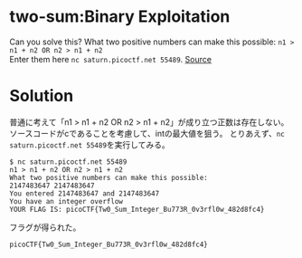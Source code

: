 # two-sum:Binary Exploitation

Can you solve this? What two positive numbers can make this possible: `n1 > n1 + n2 OR n2 > n1 + n2`\
Enter them here `nc saturn.picoctf.net 55489`. [Source]()

# Solution

普通に考えて「n1 > n1 + n2 OR n2 > n1 + n2」が成り立つ正数は存在しない。ソースコードがcであることを考慮して、intの最大値を狙う。
とりあえず、`nc saturn.picoctf.net 55489`を実行してみる。
```
$ nc saturn.picoctf.net 55489
n1 > n1 + n2 OR n2 > n1 + n2 
What two positive numbers can make this possible: 
2147483647 2147483647
You entered 2147483647 and 2147483647
You have an integer overflow
YOUR FLAG IS: picoCTF{Tw0_Sum_Integer_Bu773R_0v3rfl0w_482d8fc4}
```
フラグが得られた。

`picoCTF{Tw0_Sum_Integer_Bu773R_0v3rfl0w_482d8fc4}`

